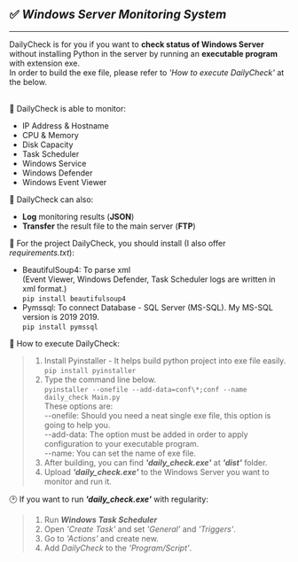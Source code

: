 ## ✅ **_Windows Server Monitoring System_**
***

DailyCheck is for you if you want to __check status of Windows Server__ without installing Python in the server by running an __executable program__ with extension exe.
<br/>In order to build the exe file, please refer to _'How to execute DailyCheck'_ at the below.<br/><br/>

📝 DailyCheck is able to monitor:<br/>
* IP Address & Hostname
* CPU & Memory
* Disk Capacity
* Task Scheduler
* Windows Service
* Windows Defender
* Windows Event Viewer

📝 DailyCheck can also:<br/>
* __Log__ monitoring results (__JSON__)
* __Transfer__ the result file to the main server (__FTP__)
    
🔧 For the project DailyCheck, you should install (I also offer _requirements.txt_):<br/>
* BeautifulSoup4: To parse xml<br/>(Event Viewer, Windows Defender, Task Scheduler logs are written in xml format.)<br/>
`pip install beautifulsoup4`
* Pymssql: To connect Database - SQL Server (MS-SQL). My MS-SQL version is 2019 2019.<br/>
`pip install pymssql`

🔧 How to execute DailyCheck:<br/>
>   1. Install Pyinstaller - It helps build python project into exe file easily.<br/>
    `pip install pyinstaller`
>   2.  Type the command line below. <br/>
    `pyinstaller --onefile --add-data=conf\*;conf --name daily_check Main.py`<br/>
    These options are:<br/>
    --onefile: Should you need a neat single exe file, this option is going to help you.<br/>
    --add-data: The option must be added in order to apply configuration to your executable program.<br/>
    --name: You can set the name of exe file.<br/>
>   3. After building, you can find **_'daily_check.exe'_** at **_'dist'_** folder.
>   4. Upload **_'daily_check.exe'_** to the Windows Server you want to monitor and run it.

🕑 If you want to run **_'daily_check.exe'_** with regularity:<br/>
>   1. Run **_Windows Task Scheduler_**
>   2. Open _'Create Task'_ and set _'General'_ and _'Triggers'_.
>   3. Go to _'Actions'_ and create new.
>   4. Add _DailyCheck_ to the _'Program/Script'_.

